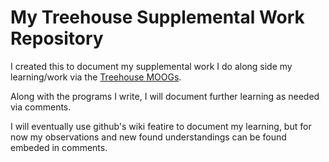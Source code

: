 # My Treehouse Supplemental Work Repository

I created this to document my supplemental work I do along side my learning/work via the [Treehouse MOOGs](https://teamtreehouse.com/). 

Along with the programs I write, I will document further learning as needed via comments.

I will eventually use github's wiki featire to document my learning, but for now my observations and new found understandings can be found embeded in comments. 